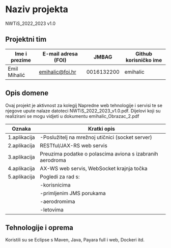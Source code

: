 
# Naziv projekta
NWTiS_2022_2023 v1.0

## Projektni tim

Ime i prezime | E-mail adresa (FOI) |    JMBAG   | Github korisničko ime
------------  | ------------------- | ---------- | ---------------------
Emil Mihalić  | emihalic@foi.hr     | 0016132200 | emihalic

## Opis domene

Ovaj projekt je aktivnost za kolegij Napredne web tehnologije i servisi te se njegove upute nalaze datoteci NWTiS_2022_2023_v1.0.pdf.
Dijelovi koji su realizirani se mogu vidjeti u dokumentu emihalic_Obrazac_2.pdf


Oznaka | Kratki opis
------------ | ----------- 
1.aplikacija | -Poslužitelj na mrežnoj utičnici (socket server)
2.aplikacija |  RESTful/JAX-RS web servis
3.aplikacija |  Preuzima podatke o polascima aviona s izabranih aerodroma
4.aplikacija | AX-WS web servis, WebSocket krajnja točka
5.aplikacija | Pogledi za rad s: 
             |                    -korisnicima 
               |                     -primljenim JMS porukama
                 |                   -aerodromima
                 |                   -letovima

## Tehnologije i oprema

Koristili su se Eclipse s Maven, Java, Payara full i web, Dockeri itd.
